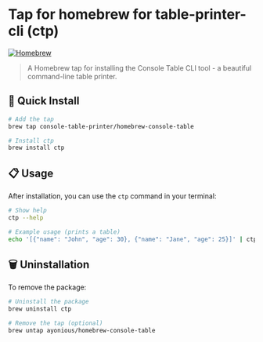 # Tap for homebrew for table-printer-cli (ctp)

[![Homebrew](https://img.shields.io/badge/homebrew-tap-orange)](https://brew.sh)

> A Homebrew tap for installing the Console Table CLI tool - a beautiful command-line table printer.

## 🚀 Quick Install

```bash
# Add the tap
brew tap console-table-printer/homebrew-console-table

# Install ctp
brew install ctp
```

## 📋 Usage

After installation, you can use the `ctp` command in your terminal:

```bash
# Show help
ctp --help

# Example usage (prints a table)
echo '[{"name": "John", "age": 30}, {"name": "Jane", "age": 25}]' | ctp
```

## 🗑️ Uninstallation

To remove the package:

```bash
# Uninstall the package
brew uninstall ctp

# Remove the tap (optional)
brew untap ayonious/homebrew-console-table
```
